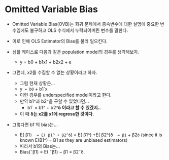 # Omitted Variable Bias

- Omitted Variable Bias(OVB)는 회귀 문제에서 종속변수에 대한 설명에 중요한 변수임에도 불구하고 OLS 수식에서 누락되어버린 변수를 말한다.
- 이로 인해 OLS Estimator의 Bias를 불러 일으킨다.

- 심플 케이스로 다음과 같은 population model의 경우를 생각해보자.
    - y = b0 + b1x1 + b2x2 + e

- 그런데, x2를 수집할 수 없는 상황이라고 하자.
    - 그럼 현재 상황은...
    - y` = b0` + b1`x
    - 이런 경우를 underspecified model이라고 한다.
    - 만약 b1^과 b2^을 구할 수 있었다면...
        - b1` = b1^ + b2^**δ 이라고 할 수 있겠지..**
    - 이 때 **δ는 x2를 x1에 regress한 것이다.**
    
- 그렇다면 b1`의 bias는...
    - E( β1`) 
    = E( β1^ + β2^δ`)
    = E( β1^) +E( β2^)δ` 
    = β1` + β2`δ`
        (since it is known E(B1^) = B1 as they are unbiased estimators)
    - 따라서 b1의 Bias는...
    - Bias(˜β1) = E( ˜β1) − β1 = β2˜δ.
